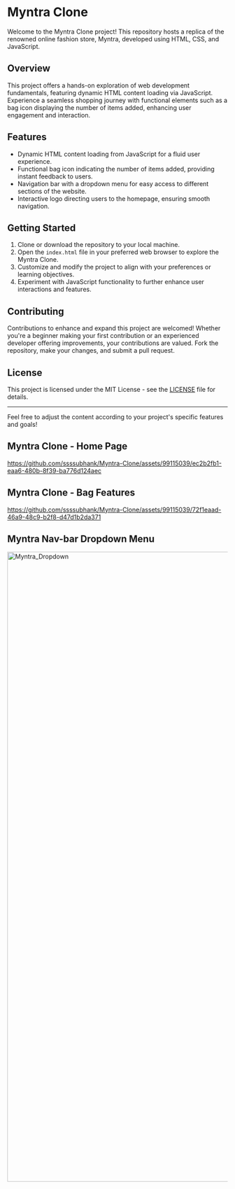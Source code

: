 # Myntra Clone

Welcome to the Myntra Clone project! This repository hosts a replica of the renowned online fashion store, Myntra, developed using HTML, CSS, and JavaScript.

## Overview
This project offers a hands-on exploration of web development fundamentals, featuring dynamic HTML content loading via JavaScript. Experience a seamless shopping journey with functional elements such as a bag icon displaying the number of items added, enhancing user engagement and interaction.

## Features
- Dynamic HTML content loading from JavaScript for a fluid user experience.
- Functional bag icon indicating the number of items added, providing instant feedback to users.
- Navigation bar with a dropdown menu for easy access to different sections of the website.
- Interactive logo directing users to the homepage, ensuring smooth navigation.

## Getting Started
1. Clone or download the repository to your local machine.
2. Open the `index.html` file in your preferred web browser to explore the Myntra Clone.
3. Customize and modify the project to align with your preferences or learning objectives.
4. Experiment with JavaScript functionality to further enhance user interactions and features.

## Contributing
Contributions to enhance and expand this project are welcomed! Whether you're a beginner making your first contribution or an experienced developer offering improvements, your contributions are valued. Fork the repository, make your changes, and submit a pull request.

## License
This project is licensed under the MIT License - see the [LICENSE](LICENSE) file for details.

---

Feel free to adjust the content according to your project's specific features and goals!

## Myntra Clone - Home Page 
https://github.com/ssssubhank/Myntra-Clone/assets/99115039/ec2b2fb1-eaa6-480b-8f39-ba776d124aec

## Myntra Clone - Bag Features 

https://github.com/ssssubhank/Myntra-Clone/assets/99115039/72f1eaad-46a9-48c9-b2f8-d47d1b2da371

## Myntra Nav-bar Dropdown Menu

<img width="1440" alt="Myntra_Dropdown" src="https://github.com/ssssubhank/Myntra-Clone/assets/99115039/e67e2154-f5ef-4751-99ca-07883f12bf22">
